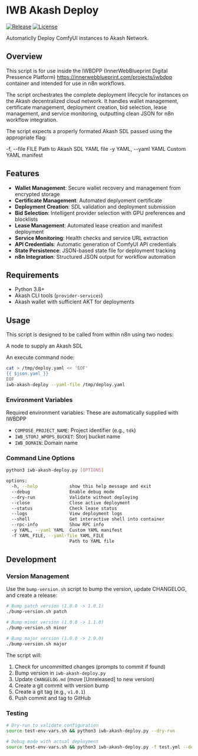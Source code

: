 # IWB Akash Deploy

[![Release](https://img.shields.io/github/v/release/innerwebblueprint/iwb-akash-deploy)](https://github.com/innerwebblueprint/iwb-akash-deploy/releases)
[![License](https://img.shields.io/badge/license-MIT-blue.svg)](LICENSE)

Automaticlly Deploy ComfyUI instances to Akash Network.


## Overview
This script is for use inside the IWBDPP (InnerWebBlueprint Digital Pressence Platform) https://innerwebblueprint.com/projects/iwbdpp container and intended for use in n8n workflows.

The script orchestrates the complete deployment lifecycle for instances on the Akash decentralized cloud network. It handles wallet management, certificate management, deployment creation, bid selection, lease management, and service monitoring, outputting clean JSON for n8n workflow integration.

The script expects a properly formated Akash SDL passed using the appropriate flag:

-f, --file FILE       Path to Akash SDL YAML file
-y YAML, --yaml YAML  Custom YAML manifest

## Features

- **Wallet Management**: Secure wallet recovery and management from encrypted storage
- **Certificate Management**: Automated deplyoment certificate
- **Deployment Creation**: SDL validation and deployment submission
- **Bid Selection**: Intelligent provider selection with GPU preferences and blocklists
- **Lease Management**: Automated lease creation and manifest deployment
- **Service Monitoring**: Health checks and service URL extraction
- **API Credentials**: Automatic generation of ComfyUI API credentials
- **State Persistence**: JSON-based state file for deployment tracking
- **n8n Integration**: Structured JSON output for workflow automation

## Requirements

- Python 3.8+
- Akash CLI tools (`provider-services`)
- Akash wallet with sufficient AKT for deployments

## Usage

This script is designed to be called from within n8n using two nodes:

A node to supply an Akash SDL

An execute command node:

```bash
cat > /tmp/deploy.yaml << 'EOF'
{{ $json.yaml }}
EOF
iwb-akash-deploy --yaml-file /tmp/deploy.yaml
```

### Environment Variables

Required environment variables:
These are automatically supplied with IWBDPP
- `COMPOSE_PROJECT_NAME`: Project identifier (e.g., `tdk`)
- `IWB_STORJ_WPOPS_BUCKET`: Storj bucket name
- `IWB_DOMAIN`: Domain name


### Command Line Options

```bash
python3 iwb-akash-deploy.py [OPTIONS]

options:
  -h, --help            show this help message and exit
  --debug               Enable debug mode
  --dry-run             Validate without deploying
  --close               Close active deployment
  --status              Check lease status
  --logs                View deployment logs
  --shell               Get interactive shell into container
  --rpc-info            Show RPC info
  -y YAML, --yaml YAML  Custom YAML manifest
  -f YAML_FILE, --yaml-file YAML_FILE
                        Path to YAML file
```

## Development

### Version Management

Use the `bump-version.sh` script to bump the version, update CHANGELOG, and create a release:

```bash
# Bump patch version (1.0.0 -> 1.0.1)
./bump-version.sh patch

# Bump minor version (1.0.0 -> 1.1.0)
./bump-version.sh minor

# Bump major version (1.0.0 -> 2.0.0)
./bump-version.sh major
```

The script will:
1. Check for uncommitted changes (prompts to commit if found)
2. Bump version in `iwb-akash-deploy.py`
3. Update `CHANGELOG.md` (move [Unreleased] to new version)
4. Create a git commit with version bump
5. Create a git tag (e.g., `v1.0.1`)
6. Push commit and tag to GitHub

### Testing

```bash
# Dry-run to validate configuration
source test-env-vars.sh && python3 iwb-akash-deploy.py --dry-run

# Debug mode with actual deployment
source test-env-vars.sh && python3 iwb-akash-deploy.py -f test.yml --debug
```
